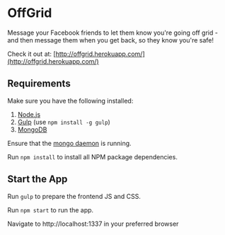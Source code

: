 # OffGrid

Message your Facebook friends to let them know you're going off grid - and then message them when you get back, so they know you're safe!

Check it out at: [http://offgrid.herokuapp.com/](http://offgrid.herokuapp.com/)

## Requirements

Make sure you have the following installed:

  1. [Node.js](https://nodejs.org/en/download/)
  2. [Gulp](http://gulpjs.com/) (use `npm install -g gulp`)
  3. [MongoDB](https://docs.mongodb.com/manual/installation/)

Ensure that the [mongo daemon](https://docs.mongodb.com/manual/tutorial/manage-mongodb-processes/) is running.

Run `npm install` to install all NPM package dependencies.

## Start the App

Run `gulp` to prepare the frontend JS and CSS.

Run `npm start` to run the app.

Navigate to http://localhost:1337 in your preferred browser
